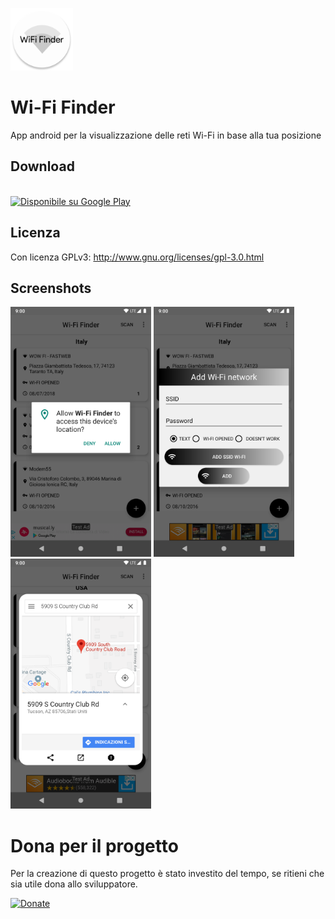 <a><img src='./app/src/main/ic_launcher-web.png' alt='icon' height='100'/></a>

# Wi-Fi Finder
App android per la visualizzazione delle reti Wi-Fi in base alla tua posizione

## Download
<br /><a href='https://play.google.com/store/apps/details?id=com.fast0n.wififinder'><img alt='Disponibile su Google Play' src='https://play.google.com/intl/en_us/badges/images/generic/it_badge_web_generic.png' height='60' /></a><br />


## Licenza
Con licenza GPLv3: http://www.gnu.org/licenses/gpl-3.0.html

## Screenshots
<a><img src='./img/1.png' height='400' alt='icon'/></a>
<a><img src='./img/2.png' height='400' alt='icon'/></a>
<a><img src='./img/3.png' height='400' alt='icon'/></a>




<!-- Markdown link & img dfn's -->
[travis-image]: https://travis-ci.org/Fast0n/WifiView.svg?branch=master
[travis-url]: https://travis-ci.org/Fast0n/WifiView

[version-image]: https://img.shields.io/github/release/fast0n/WifiView.svg?style=flat-square
[version-url]: https://github.com/fast0n/WifiView/releases/latest

# Dona per il progetto
Per la creazione di questo progetto è stato investito del tempo, se ritieni che sia utile dona allo sviluppatore.


[![Donate](https://img.shields.io/badge/Dona-PayPal-009cde.svg?style=flat-square)](https://www.paypal.me/fast0n/)
